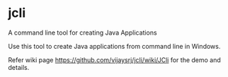 # jcli
A command line tool for creating Java Applications

Use this tool to create Java applications from command line in Windows.

Refer wiki page https://github.com/vijaysrj/jcli/wiki/JCli for the demo and details.
